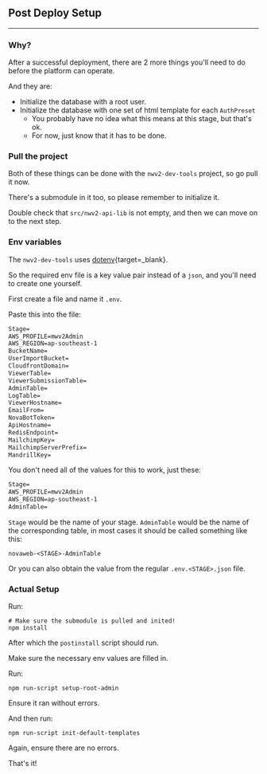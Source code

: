 ## Post Deploy Setup

---

### Why?

After a successful deployment, there are 2 more things you'll need to do before the platform can
operate.

And they are:

- Initialize the database with a root user.
- Initialize the database with one set of html template for each `AuthPreset`
    - You probably have no idea what this means at this stage, but that's ok.
    - For now, just know that it has to be done.

### Pull the project

Both of these things can be done with the `nwv2-dev-tools` project, so go pull it now.

There's a submodule in it too, so please remember to initialize it.

Double check that `src/nwv2-api-lib` is not empty, and then we can move on to the next step.

### Env variables

The `nwv2-dev-tools` uses [dotenv](https://www.npmjs.com/package/dotenv){target=_blank}.

So the required env file is a key value pair instead of a `json`, and you'll need to create one
yourself.

First create a file and name it `.env`.

Paste this into the file:

```txt
Stage=
AWS_PROFILE=mwv2Admin
AWS_REGION=ap-southeast-1
BucketName=
UserImportBucket=
CloudfrontDomain=
ViewerTable=
ViewerSubmissionTable=
AdminTable=
LogTable=
ViewerHostname=
EmailFrom=
NovaBotToken=
ApiHostname=
RedisEndpoint=
MailchimpKey=
MailchimpServerPrefix=
MandrillKey=
```

You don't need all of the values for this to work, just these:

```txt
Stage=
AWS_PROFILE=mwv2Admin
AWS_REGION=ap-southeast-1
AdminTable=
```

`Stage` would be the name of your stage.
`AdminTable` would be the name of the corresponding table, in most cases it should be called
something like this:

`novaweb-<STAGE>-AdminTable`

Or you can also obtain the value from the regular `.env.<STAGE>.json` file.

### Actual Setup

Run:

```shell
# Make sure the submodule is pulled and inited!
npm install
```

After which the `postinstall` script should run.

Make sure the necessary env values are filled in. 

Run:

```shell
npm run-script setup-root-admin
```

Ensure it ran without errors.

And then run:

```shell
npm run-script init-default-templates
```

Again, ensure there are no errors.

That's it!
